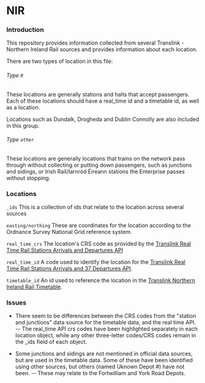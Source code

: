 # NIR

### Introduction

This repository provides information collected from several Translink -
Northern Ireland Rail sources and provides information about each
location.

There are two types of location in this file:

###### Type `R`
These locations are generally stations and halts that accept passengers.
Each of these locations should have a real_time id and a timetable id,
as well as a location.

Locations such as Dundalk, Drogheda and Dublin Connolly are also
included in this group.

###### Type `other`

These locations are generally locations that trains on the network pass
through without collecting or putting down passengers, such as junctions and sidings, or Irish Rail/Iarnród Éireann stations the Enterprise passes without stopping.


### Locations

`_ids`
This is a collection of ids that relate to the location across several
sources

`easting/northing`
These are coordinates for the location according to the Ordnance Survey
National Grid reference system.

`real_time_crs`
The location's CRS code as provided by the [Translink Real Time Rail Stations Arrivals and
Departures API](https://www.opendatani.gov.uk/dataset/real-time-rail-stations-arrivals-and-departures)

`real_time_id`
A code used to identify the location for the [Translink Real Time Rail Stations Arrivals and 37 Departures API](https://www.opendatani.gov.uk/dataset/real-time-rail-stations-arrivals-and-departures).

`timetable_id`
An id used to reference the location in the [Translink Northern Ireland
Rail Timetable](https://www.opendatani.gov.uk/dataset/nir20160126v2).




### Issues
- There seem to be differences between the CRS codes from the "station
  and junctions" data source for the timetable data, and the real time
API.
-- The real_time API crs codes have been highlighted separately in each
location object, while any other three-letter codes/CRS codes remain in
the _ids field of each object.

- Some junctions and sidings are not mentioned in official data sources,
  but are used in the timetable data. Some of these have been identified
using other sources, but others (named Uknown Depot #) have not been.
-- These may relate to the Fortwilliam and York Road Depots.

